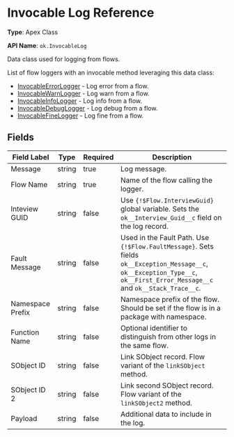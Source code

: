 # Invocable Log Reference

**Type**: Apex Class

**API Name**: `ok.InvocableLog`

Data class used for logging from flows.

List of flow loggers with an invocable method leveraging this data class:

-   [InvocableErrorLogger](InvocableErrorLogger.md) - Log error from a flow.
-   [InvocableWarnLogger](InvocableWarnLogger.md) - Log warn from a flow.
-   [InvocableInfoLogger](InvocableInfoLogger.md) - Log info from a flow.
-   [InvocableDebugLogger](InvocableDebugLogger.md) - Log debug from a flow.
-   [InvocableFineLogger](InvocableFineLogger.md) - Log fine from a flow.

## Fields

| Field Label      | Type   | Required | Description                                                                                                                                                                  |
| ---------------- | ------ | -------- | ---------------------------------------------------------------------------------------------------------------------------------------------------------------------------- |
| Message          | string | true     | Log message.                                                                                                                                                                 |
| Flow Name        | string | true     | Name of the flow calling the logger.                                                                                                                                         |
| Inteview GUID    | string | false    | Use `{!$Flow.InterviewGuid}` global variable. Sets the `ok__Interview_Guid__c` field on the log record.                                                                      |
| Fault Message    | string | false    | Used in the Fault Path. Use `{!$Flow.FaultMessage}`. Sets fields `ok__Exception_Message__c`, `ok__Exception_Type__c`, `ok__First_Error_Message__c` and `ok__Stack_Trace__c`. |
| Namespace Prefix | string | false    | Namespace prefix of the flow. Should be set if the flow is in a package with namespace.                                                                                      |
| Function Name    | string | false    | Optional identifier to distinguish from other logs in the same flow.                                                                                                         |
| SObject ID       | string | false    | Link SObject record. Flow variant of the `linkSObject` method.                                                                                                               |
| SObject ID 2     | string | false    | Link second SObject record. Flow variant of the `linkSObject2` method.                                                                                                       |
| Payload          | string | false    | Additional data to include in the log.                                                                                                                                       |
